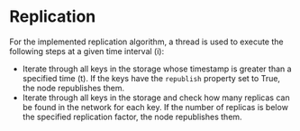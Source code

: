 # Replication

For the implemented replication algorithm, a thread is used to execute the following steps at a given time interval (i):

- Iterate through all keys in the storage whose timestamp is greater than a specified time (t). If the keys have the `republish` property set to True, the node republishes them.
- Iterate through all keys in the storage and check how many replicas can be found in the network for each key. If the number of replicas is below the specified replication factor, the node republishes them.
